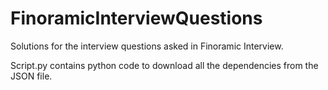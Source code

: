 # FinoramicInterviewQuestions
Solutions for the interview questions asked in Finoramic Interview.

Script.py contains python code to download all the dependencies from the JSON file.
